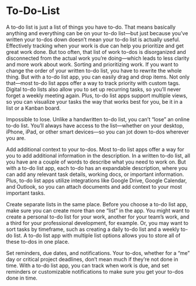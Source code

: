 # To-Do-List
A to-do list is just a list of things you have to-do. That means basically anything and everything can be on your to-do list—but just because you’ve written your 
to-dos down doesn’t mean your to-do list is actually useful. Effectively tracking when your work is due can help you prioritize and get great work done. 
But too often, that list of work to-dos is disorganized and disconnected from the actual work you’re doing—which leads to less clarity and more work about work.
Sorting and prioritizing work. If you want to change the order of your written to-do list, you have to rewrite the whole thing. But with a to-do list app, you can easily drag and drop items.
Not only that—most to-do list apps offer a way to track priority with custom tags.
Digital to-do lists also allow you to set up recurring tasks, so you’ll never forget a weekly meeting again. Plus, to-do list apps support multiple views, so you can visualize your tasks the 
way that works best for you, be it in a list or a Kanban board.

Impossible to lose. Unlike a handwritten to-do list, you can’t “lose” an online to-do list. You’ll always have access to the list—whether on your desktop, iPhone, iPad, or other smart 
devices—so you can jot down to-dos wherever you are.

Add additional context to your to-dos. Most to-do list apps offer a way for you to add additional information in the description. In a written to-do list, all you have are a couple of words
to describe what you need to work on. But with a to-do list app, each to-do has an expandable description, where you can add any relevant task details, working docs, or important information. Plus, to-do list apps utilize integrations like Google Drive, Google Calendar, and Outlook, so you can attach documents and add context to your most important tasks.

Create separate lists in the same place. Before you choose a to-do list app, make sure you can create more than one “list” in the app. You might want to create a personal to-do list for your
work, another for your team’s work, and a third for your professional development, for example. Or, you may want to sort tasks by timeframe, such as creating a daily to-do list and a weekly 
to-do list. A to-do list app with multiple list options allows you to store all of these to-dos in one place.

Set reminders, due dates, and notifications. Your to-dos, whether for a “me” day or critical project deadlines, don’t mean much if they’re not done in time. With a to-do list app, you can 
track when work is due, and set reminders or customizable notifications to make sure you get your to-dos done in time.
